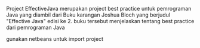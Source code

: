 Project EffectiveJava merupakan project best practice untuk pemrograman Java
yang diambil dari Buku karangan Joshua Bloch yang berjudul "Effective Java" edisi ke 2.
buku tersebut menjelaskan tentang best practice dari pemrograman Java

gunakan netbeans untuk import project
